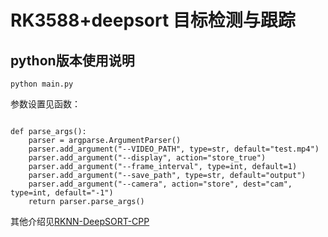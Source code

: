 # RK3588+deepsort 目标检测与跟踪

## python版本使用说明

```
python main.py
```
参数设置见函数：
```

def parse_args():
    parser = argparse.ArgumentParser()
    parser.add_argument("--VIDEO_PATH", type=str, default="test.mp4")
    parser.add_argument("--display", action="store_true")
    parser.add_argument("--frame_interval", type=int, default=1)
    parser.add_argument("--save_path", type=str, default="output")
    parser.add_argument("--camera", action="store", dest="cam", type=int, default="-1")
    return parser.parse_args()
```
其他介绍见[RKNN-DeepSORT-CPP](https://github.com/kuaileBenbi/RKNN-DeepSORT-Cpp)